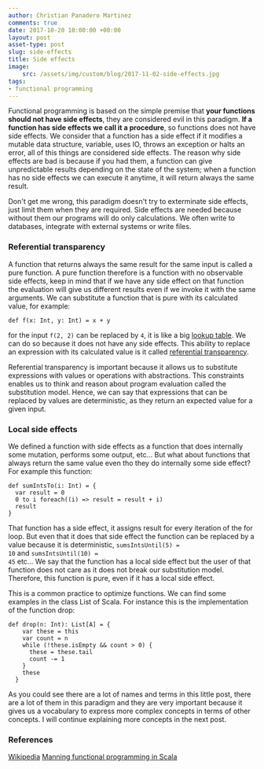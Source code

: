 ```yaml
---
author: Christian Panadero Martinez
comments: true
date: 2017-10-20 10:00:00 +00:00
layout: post
asset-type: post
slug: side-effects
title: Side effects
image:
    src: /assets/img/custom/blog/2017-11-02-side-effects.jpg
tags:
- functional programming
---
```


Functional programming is based on the simple premise that <b>your functions should not have side effects</b>, they are considered evil in this paradigm. <b>If a function has side effects we call it a procedure</b>, so functions does not have side effects. We consider that a function has a side effect if it modifies a mutable data structure, variable, uses IO, throws an exception or halts an error, all of this things are considered side effects. The reason why side effects are bad is because if you had them, a function can give unpredictable results depending on the state of the system; when a function has no side effects we can execute it anytime, it will return always the same result.

Don't get me wrong, this paradigm doesn't try to exterminate side effects, just limit them when they are required. Side effects are needed because without them our programs will do only calculations. We often write to databases, integrate with external systems or write files.

<h3>Referential transparency</h3>
A function that returns always the same result for the same input is called a pure function. A pure function therefore is a function with no observable side effects, keep in mind that if we have any side effect on that function the evaluation will give us different results even if we invoke it with the same arguments. We can substitute a function that is pure with its calculated value, for example: <pre class="prettyprint"><code>def f(x: Int, y: Int) = x + y</code></pre> for the input <span style="padding:0;" class="prettyprint"><code>f(2, 2)</code></span> can be replaced by <span style="padding:0;" class="prettyprint"><code>4</code></span>, it is like a big <a href="https://en.wikipedia.org/wiki/Lookup_table">lookup table</a>. We can do so because it does not have any side effects. This ability to replace an expression with its calculated value is it called <a href="https://en.wikipedia.org/wiki/Referential_transparency">referential transparency</a>.

Referential transparency is important because it allows us to substitute expressions with values or operations with abstractions. This constraints enables us to think and reason about program evaluation called the substitution model. Hence, we can say that expressions that can be replaced by values are deterministic, as they return an expected value for a given input.

<h3>Local side effects</h3>
We defined a function with side effects as a function that does internally some mutation, performs some output, etc… But what about functions that always return the same value even tho they do internally some side effect? For example this function:

<pre class="prettyprint"><code>def sumIntsTo(i: Int) = {
  var result = 0
  0 to i foreach((i) => result = result + i)
  result
}</code></pre>

That function has a side effect, it assigns result for every iteration of the for loop. But even that it does that side effect the function can be replaced by a value because it is deterministic, <span style="padding:0;" class="prettyprint"><code>sumsIntsUntil(5) = 10</code></span> and <span style="padding:0;" class="prettyprint"><code>sumsIntsUntil(10) = 45</code></span> etc… We say that the function has a local side effect but the user of that function does not care as it does not break our substitution model. Therefore, this function is pure, even if it has a local side effect.

This is a common practice to optimize functions. We can find some examples in the class List of Scala. For instance this is the implementation of the function drop:

<pre class="prettyprint"><code>def drop(n: Int): List[A] = {
    var these = this
    var count = n
    while (!these.isEmpty && count > 0) {
      these = these.tail
      count -= 1
    }
    these
  }</code></pre>

As you could see there are a lot of names and terms in this little post, there are a lot of them in this paradigm and they are very important because it gives us a vocabulary to express more complex concepts in terms of other concepts. I will continue explaining more concepts in the next post.

<h3>References</h3>
<a href="https://en.wikipedia.org/wiki/Side_effect_(computer_science)">Wikipedia</a>
<a href="https://www.manning.com/books/functional-programming-in-scala">Manning functional programming in Scala</a>

